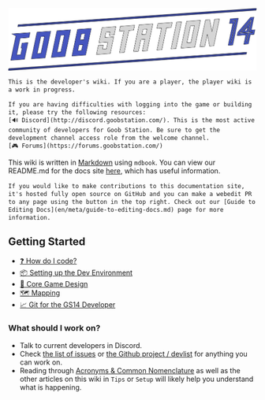 <img src="en/assets/misc/logo.svg" width=512 style="margin-left:auto;margin-right:auto;display:block"/>

```admonish warning "Players beware"
This is the developer's wiki. If you are a player, the player wiki is a work in progress.
```

```admonish question "Technical Issues"
If you are having difficulties with logging into the game or building it, please try the following resources:
[🔊 Discord](http://discord.goobstation.com/). This is the most active community of developers for Goob Station. Be sure to get the development channel access role from the welcome channel.
[🎮 Forums](https://forums.goobstation.com/)
```

This wiki is written in [Markdown](https://docs.requarks.io/en/editors/markdown) using `mdbook`. You can view our README.md for the docs site [here](https://github.com/Goob-Station/docs/blob/master/README.md), which has useful information.

```admonish info "Making contributions"
If you would like to make contributions to this documentation site, it's hosted fully open source on GitHub and you can make a webedit PR to any page using the button in the top right. Check out our [Guide to Editing Docs](en/meta/guide-to-editing-docs.md) page for more information.
```

## Getting Started

- [:question: How do I code?](en/general-development/setup/howdoicode.md)
- [:package: Setting up the Dev Environment](en/general-development/setup/setting-up-a-development-environment.md)
- [:page_with_curl: Core Game Design](en/space-station-14/core-design.md)
- [:world_map: Mapping](en/space-station-14/mapping.md)
- [:chart_with_upwards_trend: Git for the GS14 Developer](en/general-development/setup/git-for-the-ss14-developer.md)


### What should I work on?

* Talk to current developers in Discord.
* Check [the list of issues](https://github.com/Goob-Station/Goob-Station/issues?q=is%3Aissue+is%3Aopen+sort%3Aupdated-desc) or [the Github project / devlist](https://github.com/orgs/Goob-Station/projects/2) for anything you can work on.
* Reading through [Acronyms & Common Nomenclature](en/general-development/codebase-info/acronyms-and-nomenclature.md) as well as the other articles on this wiki in `Tips` or `Setup` will likely help you understand what is happening.
